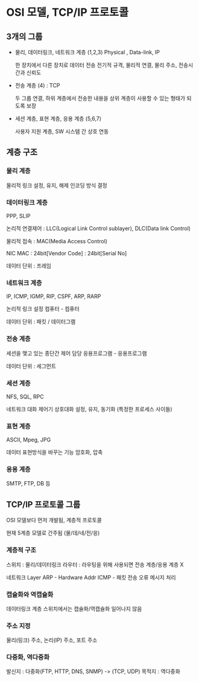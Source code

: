 # OSI 모델, TCP/IP 프로토콜

## 3개의 그룹

* 물리, 데이터링크, 네트워크 계층 (1,2,3) Physical , Data-link, IP

    한 장치에서 다른 장치로 데이터 전송
    전기적 규격, 물리적 연결, 물리 주소, 전송시간과 신뢰도

* 전송 계층 (4) : TCP

    두 그룹 연결, 하위 계층에서 전송한 내용을 상위 계층이 사용할 수 있는 형태가 되도록 보장

* 세션 계층, 표현 계층, 응용 계층 (5,6,7)

    사용자 지원 계층, SW 시스템 간 상호 연동

## 계층 구조

### 물리 계층

물리적 링크 설정, 유지, 해제
인코딩 방식 결정

### 데이터링크 계층

PPP, SLIP

논리적 연결제어 : LLC(Logical Link Control sublayer), DLC(Data link Control)

물리적 접속 : MAC(Media Access Control)

NIC MAC : 24bit[Vendor Code] : 24bit[Serial No]

데이터 단위 : 프레임

### 네트워크 계층

IP, ICMP, IGMP, RIP, CSPF, ARP, RARP

논리적 링크 설정
컴퓨터 - 컴퓨터

데이터 단위 : 패킷 / 데이터그램

### 전송 계층

세션을 맺고 있는 종단간 제어 담당
응용프로그램 - 응용프로그램

데이터 단위 : 세그먼트

### 세션 계층

NFS, SQL, RPC

네트워크 대화 제어기
상호대화 설정, 유지, 동기화 (특정한 프로세스 사이들)

### 표현 계층

ASCII, Mpeg, JPG

데이터 표현방식을 바꾸는 기능
암호화, 압축

### 응용 계층

SMTP, FTP, DB 등

## TCP/IP 프로토콜 그룹

OSI 모델보다 먼저 개발됨, 계층적 프로토콜

현재 5계층 모델로 간주됨 (물/데/네/전/응)

### 계층적 구조

스위치 : 물리/데이터링크
라우터 : 라우팅을 위해 사용되면 전송 계층/응용 계층 X

네트워크 Layer
    ARP - Hardware Addr
    ICMP - 패킷 전송 오류 메시지 처리

### 캡슐화와 역캡슐화

데이터링크 계층 스위치에서는 캡슐화/역캡슐화 일어나지 않음

### 주소 지정

물리(링크) 주소, 논리(IP) 주소, 포트 주소

### 다중화, 역다중화

발신지 : 다중화(FTP, HTTP, DNS, SNMP) -> (TCP, UDP)
목적지 : 역다중화